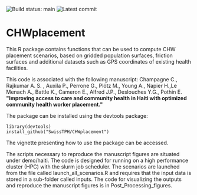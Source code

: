 ![Build status: main](https://img.shields.io/github/workflow/status/SwissTPH/VivaxModelR/R-CMD-check/main?style=flat-square)
![Latest commit](https://img.shields.io/github/last-commit/SwissTPH/VivaxModelR/main?style=flat-square)


# CHWplacement

This R package contains functions that can be used to compute CHW placement scenarios, based on gridded population surfaces, friction surfaces and additional datasets such as GPS coordinates of existing health facilities.

This code is associated with the following manuscript:
Champagne C., Rajkumar A. S. , Auxila P., Perrone G., Plötz M., Young A., Napier H.,Le Menach A., Battle K., Cameron E., Alfred J.P., Deslouches Y.G., Pothin E. **"Improving access to care and community health in Haiti with optimized community health worker placement."**


The package can be installed using the devtools package:  

```{r}
library(devtools)  
install_github("SwissTPH/CHWplacement")  
```
The vignette presenting how to use the package can be accessed.

The scripts necessary to reproduce the manuscript figures are situated under demo/haiti.  The code is designed for running on a high performance cluster (HPC) with the slurm job scheduler. The scenarios are launched from the file called launch_all_scenarios.R and requires that the input data is stored in a sub-folder called inputs. The code for visualizing the outputs and reproduce the manuscript figures is in Post_Processing_figures.

